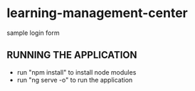# learning-management-center
sample login form

## RUNNING THE APPLICATION
- run "npm install" to install node modules
- run "ng serve -o" to run the application
